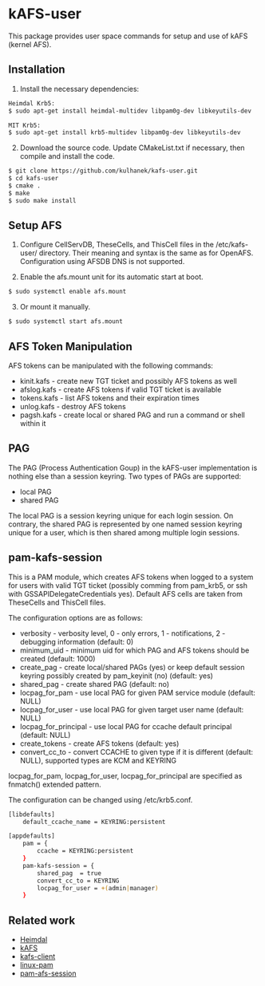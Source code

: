 # kAFS-user #
This package provides user space commands for setup and use of kAFS (kernel AFS). 

## Installation ##
1) Install the necessary dependencies:
```bash
Heimdal Krb5:
$ sudo apt-get install heimdal-multidev libpam0g-dev libkeyutils-dev

MIT Krb5:
$ sudo apt-get install krb5-multidev libpam0g-dev libkeyutils-dev
```

2) Download the source code. Update CMakeList.txt if necessary, then compile and install the code.
```bash
$ git clone https://github.com/kulhanek/kafs-user.git
$ cd kafs-user
$ cmake .
$ make
$ sudo make install
```

## Setup AFS ##
1) Configure CellServDB, TheseCells, and ThisCell files in the /etc/kafs-user/ directory. Their meaning and syntax
is the same as for OpenAFS. Configuration using AFSDB DNS is not supported.

2) Enable the afs.mount unit for its automatic start at boot.
```bash
$ sudo systemctl enable afs.mount
```

3) Or mount it manually.
```bash
$ sudo systemctl start afs.mount
```

## AFS Token Manipulation ##
AFS tokens can be manipulated with the following commands:

* kinit.kafs - create new TGT ticket and possibly AFS tokens as well
* afslog.kafs - create AFS tokens if valid TGT ticket is available
* tokens.kafs - list AFS tokens and their expiration times
* unlog.kafs - destroy AFS tokens
* pagsh.kafs - create local or shared PAG and run a command or shell within it


## PAG ##
The PAG (Process Authentication Goup) in the kAFS-user implementation is nothing else than a session keyring. Two types of PAGs are supported:
* local PAG
* shared PAG

The local PAG is a session keyring unique for each login session. On contrary, the shared PAG
is represented by one named session keyring unique for a user, which is then shared among multiple login sessions.


## pam-kafs-session ##
This is a PAM module, which creates AFS tokens when logged to a system for users with valid TGT ticket
(possibly comming from pam_krb5, or ssh with GSSAPIDelegateCredentials yes).
Default AFS cells are taken from TheseCells and ThisCell files.

The configuration options are as follows:
* verbosity - verbosity level, 0 - only errors, 1 - notifications, 2 - debugging information (default: 0)
* minimum_uid - minimum uid for which PAG and AFS tokens should be created (default: 1000)
* create_pag - create local/shared PAGs (yes) or keep default session keyring possibly created by pam_keyinit (no) (default: yes)
* shared_pag - create shared PAG (default: no)
* locpag_for_pam - use local PAG for given PAM service module (default: NULL)
* locpag_for_user - use local PAG for given target user name (default: NULL)
* locpag_for_principal  - use local PAG for ccache default principal (default: NULL)
* create_tokens - create AFS tokens (default: yes)
* convert_cc_to - convert CCACHE to given type if it is different (default: NULL), supported types are KCM and KEYRING

locpag_for_pam, locpag_for_user, locpag_for_principal are specified as fnmatch() extended pattern.

The configuration can be changed using /etc/krb5.conf.
```bash
[libdefaults]
    default_ccache_name = KEYRING:persistent

[appdefaults]
    pam = {
        ccache = KEYRING:persistent
    }
    pam-kafs-session = {
        shared_pag  = true
        convert_cc_to = KEYRING
        locpag_for_user = +(admin|manager)
    }
```


## Related work ##
* [Heimdal](https://github.com/heimdal/heimdal)
* [kAFS](https://www.kernel.org/doc/html/latest/filesystems/afs.html)
* [kafs-client](https://www.infradead.org/~dhowells/kafs/kafs_client.html)
* [linux-pam](https://github.com/linux-pam/linux-pam)
* [pam-afs-session](https://www.eyrie.org/~eagle/software/pam-afs-session/)

